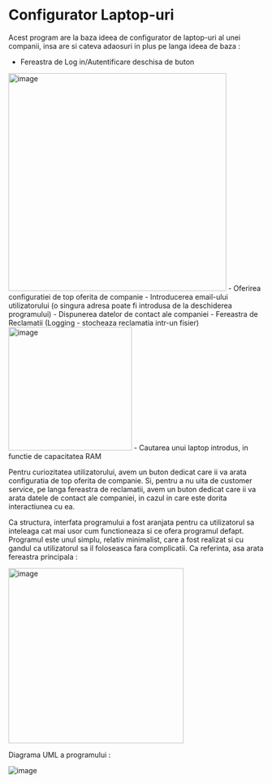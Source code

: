 # Configurator Laptop-uri

Acest program are la baza ideea de configurator de laptop-uri al unei companii, insa are si cateva adaosuri in plus pe langa ideea de baza :
  - Fereastra de Log in/Autentificare deschisa de buton
  <img width="429" alt="image" src="https://user-images.githubusercontent.com/116735318/199475476-3d2bf2e9-5e4c-4706-ab35-edb286bbed7f.png">
  - Oferirea configuratiei de top oferita de companie
  - Introducerea email-ului utilizatorului (o singura adresa poate fi introdusa de la deschiderea programului)
  - Dispunerea datelor de contact ale companiei
  - Fereastra de Reclamatii (Logging - stocheaza reclamatia intr-un fisier)
  <img width="243" alt="image" src="https://user-images.githubusercontent.com/116735318/199475550-e5d2b48d-99ef-44b0-9607-e35c139653de.png">
  - Cautarea unui laptop introdus, in functie de capacitatea RAM
  
Pentru curiozitatea utilizatorului, avem un buton dedicat care ii va arata configuratia de top oferita de companie.
Si, pentru a nu uita de customer service, pe langa fereastra de reclamatii, avem un buton dedicat care ii va arata datele de contact ale companiei, in cazul in care este dorita interactiunea cu ea.

Ca structura, interfata programului a fost aranjata pentru ca utilizatorul sa inteleaga cat mai usor cum functioneaza si ce ofera programul defapt.
Programul este unul simplu, relativ minimalist, care a fost realizat si cu gandul ca utilizatorul sa il foloseasca fara complicatii.
Ca referinta, asa arata fereastra principala :

<img width="345" alt="image" src="https://user-images.githubusercontent.com/116735318/199476960-901afd45-c812-4eb2-8ef6-f2f0de44d2a1.png">


Diagrama UML a programului :

![image](https://user-images.githubusercontent.com/116735455/199488217-a0229d61-c84e-4d99-9ce8-05fd081b860d.png)

